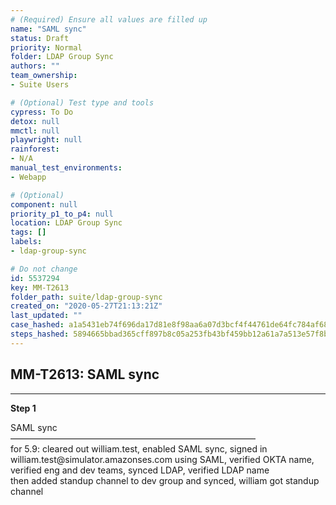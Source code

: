 ```yaml
---
# (Required) Ensure all values are filled up
name: "SAML sync"
status: Draft
priority: Normal
folder: LDAP Group Sync
authors: ""
team_ownership: 
- Suite Users

# (Optional) Test type and tools
cypress: To Do
detox: null
mmctl: null
playwright: null
rainforest: 
- N/A
manual_test_environments: 
- Webapp

# (Optional)
component: null
priority_p1_to_p4: null
location: LDAP Group Sync
tags: []
labels: 
- ldap-group-sync

# Do not change
id: 5537294
key: MM-T2613
folder_path: suite/ldap-group-sync
created_on: "2020-05-27T21:13:21Z"
last_updated: ""
case_hashed: a1a5431eb74f696da17d81e8f98aa6a07d3bcf4f44761de64fc784af688f951583b2ec047db401604055328b81cc4b5b
steps_hashed: 5894665bbad365cff897b8c05a253fb43bf459bb12a61a7a513e57f8b0de1beee06a4d95d1f69e7fc4dd211c800844fa
---
```


## MM-T2613: SAML sync

---

**Step 1**

SAML sync\
————————————————————————————\
for 5.9: cleared out william.test, enabled SAML sync, signed in william.test\@simulator.amazonses.com using SAML, verified OKTA name, verified eng and dev teams, synced LDAP, verified LDAP name\
then added standup channel to dev group and synced, william got standup channel
